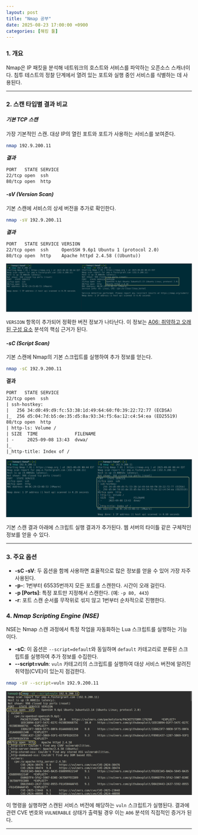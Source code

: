 ```yaml
---
layout: post
title: "Nmap 공부"
date: 2025-08-23 17:00:00 +0900
categories: [해킹 툴]
---
```


### 1. 개요

Nmap은 IP 패킷을 분석해 네트워크의 호스트와 서비스를 파악하는 오픈소스 스캐너이다. 침투 테스트의 정찰 단계에서 열려 있는 포트와 실행 중인 서비스를 식별하는 데 사용된다.

---

### 2. 스캔 타입별 결과 비교

#### ***기본 TCP 스캔***
가장 기본적인 스캔. 대상 IP의 열린 포트와 포트가 사용하는 서비스를 보여준다.
```bash
nmap 192.9.200.11
```
***결과***
```
PORT   STATE SERVICE
22/tcp open  ssh
80/tcp open  http
```

#### ***-sV (Version Scan)***
기본 스캔에 서비스의 상세 버전을 추가로 확인한다.
```bash
nmap -sV 192.9.200.11
```
***결과***
```
PORT   STATE SERVICE VERSION
22/tcp open  ssh     OpenSSH 9.6p1 Ubuntu 1 (protocol 2.0)
80/tcp open  http    Apache httpd 2.4.58 ((Ubuntu))
```
   ![NmapsV](/assets/images/Nmap_1.png)

`VERSION` 항목이 추가되어 정확한 버전 정보가 나타난다. 이 정보는 [A06: 취약하고 오래된 구성 요소](https://hamap0.github.io/projects/owasp-top-10/2025/08/30/A06_Vulnerable-and-Outdated-Components.html) 분석의 핵심 근거가 된다.

#### ***-sC (Script Scan)***
기본 스캔에 Nmap의 기본 스크립트를 실행하여 추가 정보를 얻는다.
```bash
nmap -sC 192.9.200.11
```
**결과**
```
PORT   STATE SERVICE
22/tcp open  ssh
| ssh-hostkey: 
|   256 34:d0:49:d9:fc:53:38:1d:49:64:60:f0:39:22:72:77 (ECDSA)
|_  256 d5:04:7d:b5:de:35:d5:8a:93:34:f5:6a:12:c4:54:ea (ED25519)
80/tcp open  http
| http-ls: Volume /
| SIZE  TIME              FILENAME
| -     2025-09-08 13:43  dvwa/
|_
|_http-title: Index of /
```
   ![NmapsC](/assets/images/Nmap_2.png)

기본 스캔 결과 아래에 스크립트 실행 결과가 추가된다. 웹 서버의 타이틀 같은 구체적인 정보를 얻을 수 있다.

---

### 3. 주요 옵션

*   **-sC -sV**: 두 옵션을 함께 사용하면 효율적으로 많은 정보를 얻을 수 있어 가장 자주 사용된다.
*   **-p-**: 1번부터 65535번까지 모든 포트를 스캔한다. 시간이 오래 걸린다.
*   **-p [Ports]**: 특정 포트만 지정해서 스캔한다. (예: `-p 80, 443`)
*   **-r**: 포트 스캔 순서를 무작위로 섞지 않고 1번부터 순차적으로 진행한다.

### 4. ***Nmap Scripting Engine (NSE)***

NSE는 Nmap 스캔 과정에서 특정 작업을 자동화하는 Lua 스크립트를 실행하는 기능이다.

*   **-sC**: 이 옵션은 `--script=default`와 동일하며 `default` 카테고리로 분류된 스크립트를 실행하여 추가 정보를 수집한다.
*   **--script=vuln**: `vuln` 카테고리의 스크립트를 실행하여 대상 서비스 버전에 알려진 취약점(CVE)이 있는지 점검한다.

```bash
nmap -sV --script=vuln 192.9.200.11
```
   ![Nmap2vuln](/assets/images/Nmap_3.png)

이 명령을 실행하면 스캔된 서비스 버전에 해당하는 `vuln` 스크립트가 실행된다. 결과에 관련 CVE 번호와 `VULNERABLE` 상태가 출력될 경우 이는 `A06` 분석의 직접적인 증거가 된다.

<hr class="short-rule">